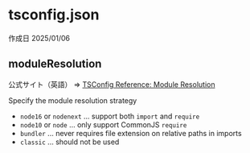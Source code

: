 # tsconfig.json

作成日 2025/01/06

## moduleResolution

公式サイト（英語） => [TSConfig Reference: Module Resolution](https://www.typescriptlang.org/tsconfig/#moduleResolution)

Specify the module resolution strategy

- `node16` or `nodenext` ... support both `import` and `require`
- `node10` or `node` ... only support CommonJS `require`
- `bundler` ... never requires file extension on relative paths in imports
- `classic` ... should not be used
